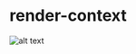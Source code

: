 # render-context

![alt text](https://github.com/adambigg-s/render-context/blob/main/term/examples/chocolate_donut.gif)
